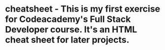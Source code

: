 # cheatsheet - This is my first exercise for Codeacademy's Full Stack Developer course. It's an HTML cheat sheet for later projects.
